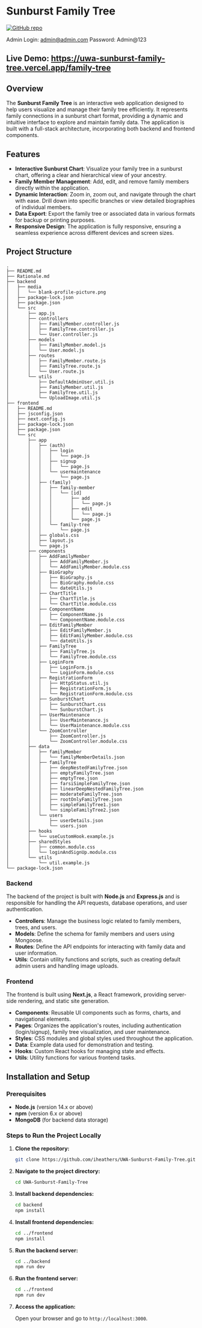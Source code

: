 

# Sunburst Family Tree

[![GitHub repo](https://img.shields.io/badge/GitHub-Repository-blue)](https://github.com/iheathers/UWA-Sunburst-Family-Tree)

Admin Login: admin@admin.com
Password: Admin@123

## Live Demo: https://uwa-sunburst-family-tree.vercel.app/family-tree

## Overview

The **Sunburst Family Tree** is an interactive web application designed to help users visualize and manage their family tree efficiently. It represents family connections in a sunburst chart format, providing a dynamic and intuitive interface to explore and maintain family data. The application is built with a full-stack architecture, incorporating both backend and frontend components.

## Features

- **Interactive Sunburst Chart**: Visualize your family tree in a sunburst chart, offering a clear and hierarchical view of your ancestry.
- **Family Member Management**: Add, edit, and remove family members directly within the application.
- **Dynamic Interaction**: Zoom in, zoom out, and navigate through the chart with ease. Drill down into specific branches or view detailed biographies of individual members.
- **Data Export**: Export the family tree or associated data in various formats for backup or printing purposes.
- **Responsive Design**: The application is fully responsive, ensuring a seamless experience across different devices and screen sizes.

## Project Structure

```
.
├── README.md
├── Rationale.md
├── backend
│   ├── media
│   │   └── blank-profile-picture.png
│   ├── package-lock.json
│   ├── package.json
│   └── src
│       ├── app.js
│       ├── controllers
│       │   ├── FamilyMember.controller.js
│       │   ├── FamilyTree.controller.js
│       │   └── User.controller.js
│       ├── models
│       │   ├── FamilyMember.model.js
│       │   └── User.model.js
│       ├── routes
│       │   ├── FamilyMember.route.js
│       │   ├── FamilyTree.route.js
│       │   └── User.route.js
│       └── utils
│           ├── DefaultAdminUser.util.js
│           ├── FamilyMember.util.js
│           ├── FamilyTree.util.js
│           └── UploadImage.util.js
├── frontend
│   ├── README.md
│   ├── jsconfig.json
│   ├── next.config.js
│   ├── package-lock.json
│   ├── package.json
│   └── src
│       ├── app
│       │   ├── (auth)
│       │   │   ├── login
│       │   │   │   └── page.js
│       │   │   ├── signup
│       │   │   │   └── page.js
│       │   │   └── usermaintenance
│       │   │       └── page.js
│       │   ├── (family)
│       │   │   ├── family-member
│       │   │   │   └── [id]
│       │   │   │       ├── add
│       │   │   │       │   └── page.js
│       │   │   │       ├── edit
│       │   │   │       │   └── page.js
│       │   │   │       └── page.js
│       │   │   └── family-tree
│       │   │       └── page.js
│       │   ├── globals.css
│       │   ├── layout.js
│       │   └── page.js
│       ├── components
│       │   ├── AddFamilyMember
│       │   │   ├── AddFamilyMember.js
│       │   │   └── AddFamilyMember.module.css
│       │   ├── BioGraphy
│       │   │   ├── BioGraphy.js
│       │   │   ├── BioGraphy.module.css
│       │   │   └── dateUtils.js
│       │   ├── ChartTitle
│       │   │   ├── ChartTitle.js
│       │   │   └── ChartTitle.module.css
│       │   ├── ComponentName
│       │   │   ├── ComponentName.js
│       │   │   └── ComponentName.module.css
│       │   ├── EditFamilyMember
│       │   │   ├── EditFamilyMember.js
│       │   │   ├── EditFamilyMember.module.css
│       │   │   └── dateUtils.js
│       │   ├── FamilyTree
│       │   │   ├── FamilyTree.js
│       │   │   └── FamilyTree.module.css
│       │   ├── LoginForm
│       │   │   ├── LoginForm.js
│       │   │   └── LoginForm.module.css
│       │   ├── RegistrationForm
│       │   │   ├── HttpStatus.util.js
│       │   │   ├── RegistrationForm.js
│       │   │   └── RegistrationForm.module.css
│       │   ├── SunburstChart
│       │   │   ├── SunburstChart.css
│       │   │   └── SunburstChart.js
│       │   ├── UserMaintenance
│       │   │   ├── UserMaintenance.js
│       │   │   └── UserMaintenance.module.css
│       │   └── ZoomController
│       │       ├── ZoomController.js
│       │       └── ZoomController.module.css
│       ├── data
│       │   ├── familyMember
│       │   │   └── familyMemberDetails.json
│       │   ├── familyTree
│       │   │   ├── deepNestedFamilyTree.json
│       │   │   ├── emptyFamilyTree.json
│       │   │   ├── emptyTree.json
│       │   │   ├── farsiSimpleFamilyTree.json
│       │   │   ├── linearDeepNestedFamilyTree.json
│       │   │   ├── moderateFamilyTree.json
│       │   │   ├── rootOnlyFamilyTree.json
│       │   │   ├── simpleFamilyTree1.json
│       │   │   └── simpleFamilyTree2.json
│       │   └── users
│       │       ├── userDetails.json
│       │       └── users.json
│       ├── hooks
│       │   └── useCustomHook.example.js
│       ├── sharedStyles
│       │   ├── common.module.css
│       │   └── loginAndSignUp.module.css
│       └── utils
│           └── util.example.js
└── package-lock.json
```

### Backend

The backend of the project is built with **Node.js** and **Express.js** and is responsible for handling the API requests, database operations, and user authentication.

- **Controllers**: Manage the business logic related to family members, trees, and users.
- **Models**: Define the schema for family members and users using Mongoose.
- **Routes**: Define the API endpoints for interacting with family data and user information.
- **Utils**: Contain utility functions and scripts, such as creating default admin users and handling image uploads.

### Frontend

The frontend is built using **Next.js**, a React framework, providing server-side rendering, and static site generation.

- **Components**: Reusable UI components such as forms, charts, and navigational elements.
- **Pages**: Organizes the application's routes, including authentication (login/signup), family tree visualization, and user maintenance.
- **Styles**: CSS modules and global styles used throughout the application.
- **Data**: Example data used for demonstration and testing.
- **Hooks**: Custom React hooks for managing state and effects.
- **Utils**: Utility functions for various frontend tasks.

## Installation and Setup

### Prerequisites

- **Node.js** (version 14.x or above)
- **npm** (version 6.x or above)
- **MongoDB** (for backend data storage)

### Steps to Run the Project Locally

1. **Clone the repository:**

   ```bash
   git clone https://github.com/iheathers/UWA-Sunburst-Family-Tree.git
   ```

2. **Navigate to the project directory:**

   ```bash
   cd UWA-Sunburst-Family-Tree
   ```

3. **Install backend dependencies:**

   ```bash
   cd backend
   npm install
   ```

4. **Install frontend dependencies:**

   ```bash
   cd ../frontend
   npm install
   ```

5. **Run the backend server:**

   ```bash
   cd ../backend
   npm run dev
   ```

6. **Run the frontend server:**

   ```bash
   cd ../frontend
   npm run dev
   ```

7. **Access the application:**

   Open your browser and go to `http://localhost:3000`.

